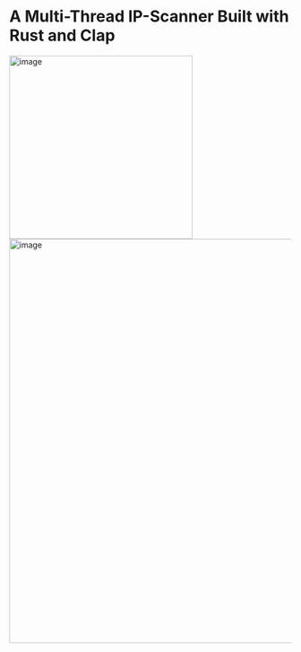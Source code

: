 # A Multi-Thread IP-Scanner Built with Rust and Clap

<img width="327" alt="image" src="https://github.com/user-attachments/assets/9927e277-7786-41f8-af4e-89c7e2a78b1b" />

<img width="721" alt="image" src="https://github.com/user-attachments/assets/7f1e2465-07ce-4f03-a7c9-0e1c159041dd" />

